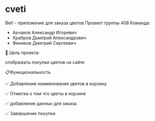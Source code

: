 # cveti
Веб - приложение для заказа цветов 
Провект группы 408 
Команда:
- Арчаков Александр Игоревич
- Храбров Дмитрий Александрович
- Фиников Дмитрий Сергеевич


🎯 Цель проекта:
  
отображать покупки цветов на сайте

📋Функциональность

✅ Добавление наименования цветов в корзину

✅ Отметка о том что цветы в корзине

✅ добавление данных для заказа 


✅ Завершение покупки

